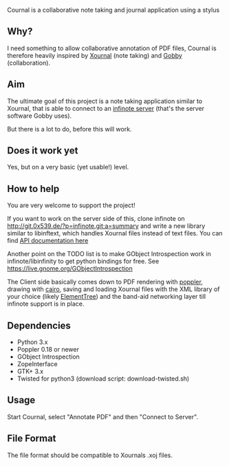 Cournal is a collaborative note taking and journal application using a stylus

## Why? ##

I need something to allow collaborative annotation of PDF files, Cournal is
therefore heavily inspired by [Xournal](http://xournal.sf.net/) (note taking)
and [Gobby](http://gobby.0x539.de/) (collaboration).

## Aim ##

The ultimate goal of this project is a note taking application similar
to Xournal, that is able to connect to an
[infinote server](http://gobby.0x539.de/trac/wiki/Infinote/Infinoted)
(that's the server software Gobby uses).

But there is a lot to do, before this will work.

## Does it work yet ##

Yes, but on a very basic (yet usable!) level.

## How to help ##

You are very welcome to support the project!

If you want to work on the server side of this, clone infinote on
<http://git.0x539.de/?p=infinote.git;a=summary> and write a new library
similar to libinftext, which handles Xournal files instead of text files.
You can find [API documentation here](http://gobby.0x539.de/trac/wiki/APIReference)

Another point on the TODO list is to make GObject Introspection work in
infinote/libinfinity to get python bindings for free.
See <https://live.gnome.org/GObjectIntrospection>

The Client side basically comes down to PDF rendering with
[poppler](http://people.freedesktop.org/~ajohnson/docs/poppler-glib/),
drawing with [cairo](http://cairographics.org/documentation/pycairo/3/),
saving and loading Xournal files with the XML library of your choice (likely
[ElementTree](http://docs.python.org/library/xml.etree.elementtree.html))
and the band-aid networking layer till infinote support is in place.

## Dependencies ##

 * Python 3.x
 * Poppler 0.18 or newer
 * GObject Introspection
 * ZopeInterface
 * GTK+ 3.x
 * Twisted for python3 (download script: download-twisted.sh)

## Usage ##

Start Cournal, select "Annotate PDF" and then "Connect to Server".

## File Format ##

The file format should be compatible to Xournals .xoj files.
